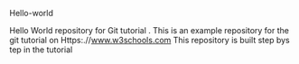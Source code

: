 Hello-world

Hello World repository for Git tutorial . This is an example repository for the git tutorial on Https:.//www.w3schools.com
This repository is built step bys tep in the tutorial
